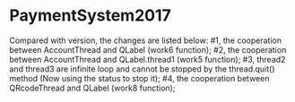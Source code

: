 # PaymentSystem2017
Compared with version, the changes are listed below:
#1, the cooperation between AccountThread and QLabel (work6 function);
#2, the cooperation between AccountThread and QLabel.thread1 (work5 function);
#3, thread2 and thread3 are infinite loop and cannot be stopped by the thread.quit() method (Now using the status to stop it);
#4, the cooperation between QRcodeThread and QLabel (work8 function);
